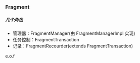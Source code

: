 ### Fragment

##### 几个角色

* 管理器：FragmentManager(由 FragmentManagerImpl 实现)
* 任务控制：FragmentTransaction
* 记录：FragmentRecourder(extends FragmentTransaction)




e.o.f
